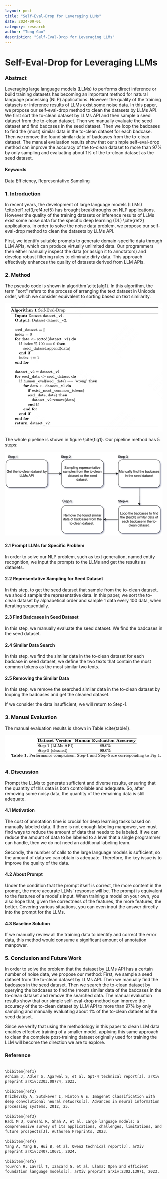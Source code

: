 ```yaml
---
layout: post
title: "Self-Eval-Drop for Leveraging LLMs"
date: 2024-09-01
category: research
author: "Tong Guo"
description: "Self-Eval-Drop for Leveraging LLMs"
---
```

# Self-Eval-Drop for Leveraging LLMs

### Abstract

Leveraging large language models (LLMs) to performs direct inference or build training datasets has becoming an important method for natural language processing (NLP) applications. However the quality of the training datasets or inference results of LLMs exist some noise data. In this paper, we propose our self-eval-drop method to clean the datasets by LLMs API. We first sort the to-clean dataset by LLMs API and then sample a seed dataset from the to-clean dataset. Then we manually evaluate the seed dataset and find badcases in the seed dataset. Then we loop the badcases to find the (most) similar data in the to-clean dataset for each badcase. Then we remove the found similar data of badcases from the to-clean dataset. The manual evaluation results show that our simple self-eval-drop method can improve the accuracy of the to-clean dataset to more than 97% by only sampling and evaluating about 1% of the to-clean dataset as the seed dataset.

#### Keywords

Data Efficiency, Representative Sampling

### 1. Introduction

In recent years, the development of large language models (LLMs) \cite{ref1,ref3,ref4,ref5} has brought breakthroughs on NLP applications. However the quality of the training datasets or inference results of LLMs exist some noise data for the specific deep learning (DL) \cite{ref2} applications. In order to solve the noise data problem, we propose our self-eval-drop method to clean the datasets by LLMs API.

First, we identify suitable prompts to generate domain-specific data through LLM APIs, which can produce virtually unlimited data. Our programmers then either manually inspect the data (or assign it to annotators) and develop robust filtering rules to eliminate dirty data. This approach effectively enhances the quality of datasets derived from LLM APIs.

### 2. Method

The pseudo code is shown in algorithm \cite{alg1}. In this algorithm, the term "sort" refers to the process of arranging the text dataset in Unicode order, which we consider equivalent to sorting based on text similarity.

![alg1](/assets/png/self-eval-drop/alg1.png)

The whole pipeline is shown in figure \cite{fig1}. Our pipeline method has 5 steps:

![fig1](/assets/png/self-eval-drop/fig1.png)

#### 2.1 Prompt LLMs for Specific Problem
In order to solve our NLP problem, such as text generation, named entity recognition, we input the prompts to the LLMs and get the results as datasets.

#### 2.2 Representative Sampling for Seed Dataset
In this step, to get the seed dataset that sample from the to-clean dataset, we should sample the representative data. In this paper, we sort the to-clean dataset by alphabetical order and sample 1 data every 100 data, when iterating sequentially.

#### 2.3 Find Badcases in Seed Dataset
In this step, we manually evaluate the seed dataset. We find the badcases in the seed dataset.

#### 2.4 Similar Data Search
In this step, we find the similar data in the to-clean dataset for each badcase in seed dataset, we define the two texts that contain the most common tokens as the most similar two texts.

#### 2.5 Removing the Similar Data
In this step, we remove the searched similar data in the to-clean dataset by looping the badcases and get the cleaned dataset.

If we consider the data insufficient, we will return to Step-1.

### 3. Manual Evaluation

The manual evaluation results is shown in Table \cite{table1}.

![table1](/assets/png/self-eval-drop/table1.png)

### 4. Discussion

Prompt the LLMs to generate sufficient and diverse results, ensuring that the quantity of this data is both controllable and adequate. So, after removing some noisy data, the quantity of the remaining data is still adequate.

#### 4.1 Motivation

The cost of annotation time is crucial for deep learning tasks based on manually labeled data. If there is not enough labeling manpower, we must find ways to reduce the amount of data that needs to be labeled. If we can reduce the amount of data to be labeled to a level that a single programmer can handle, then we do not need an additional labeling team.

Secondly, the number of calls to the large language models is sufficient, so the amount of data we can obtain is adequate. Therefore, the key issue is to improve the quality of the data.

#### 4.2 About Prompt 

Under the condition that the prompt itself is correct, the more content in the prompt, the more accurate LLMs' response will be. The prompt is equivalent to the features of a model's input. When training a model on your own, you also hope that, given the correctness of the features, the more features, the better. Covering various situations, you can even input the answer directly into the prompt for the LLMs.

#### 4.3 Baseline Solution

If we manually review all the training data to identify and correct the error data, this method would consume a significant amount of annotation manpower.

### 5. Conclusion and Future Work

In order to solve the problem that the dataset by LLMs API has a certain number of noise data, we propose our method: First, we sample a seed dataset from the to-clean dataset by LLMs API. Then we manually find the badcases in the seed dataset. Then we search the to-clean dataset by querying the badcases to find the (most) similar data of the badcases in the to-clean dataset and remove the searched data. The manual evaluation results show that our simple self-eval-drop method can improve the accuracy of the to-clean dataset by LLM API to more than 97% by only sampling and manually evaluating about 1% of the to-clean dataset as the seed dataset.

Since we verify that using the methodology in this paper to clean LLM data enables effective training of a smaller model, applying this same approach to clean the complete post-training dataset originally used for training the LLM will become the direction we are to explore.

### Reference
```

\bibitem{ref1}
Achiam J, Adler S, Agarwal S, et al. Gpt-4 technical report[J]. arXiv preprint arXiv:2303.08774, 2023.

\bibitem{ref2}
Krizhevsky A, Sutskever I, Hinton G E. Imagenet classification with deep convolutional neural networks[J]. Advances in neural information processing systems, 2012, 25.

\bibitem{ref3}
Hadi M U, Qureshi R, Shah A, et al. Large language models: a comprehensive survey of its applications, challenges, limitations, and future prospects[J]. Authorea Preprints, 2023.

\bibitem{ref4}
Yang A, Yang B, Hui B, et al. Qwen2 technical report[J]. arXiv preprint arXiv:2407.10671, 2024.

\bibitem{ref5}
Touvron H, Lavril T, Izacard G, et al. Llama: Open and efficient foundation language models[J]. arXiv preprint arXiv:2302.13971, 2023.

```
